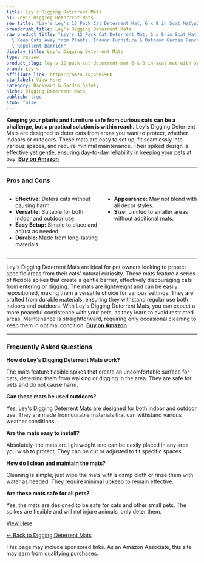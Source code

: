 ```yaml
---
title: Ley's Digging Deterrent Mats
h1: Ley's Digging Deterrent Mats
seo_title: "Ley's Ley's 12 Pack Cat Deterrent Mat, 6 x 8 in Scat Mat\u2026"
breadcrumb_title: Ley's Digging Deterrent Mats
raw_product_title: "Ley's 12 Pack Cat Deterrent Mat, 6 x 8 in Scat Mat with Spikes,\
  \ Keep Cats Away from Plants, Indoor Furniture & Outdoor Garden Fence \u2013 Pet\
  \ Repellent Barrier"
display_title: Ley's Digging Deterrent Mats
type: review
product_slug: ley-s-12-pack-cat-deterrent-mat-6-x-8-in-scat-mat-with-spikes-keep-cats-ed5df6b5
brand: Ley's
affiliate_link: https://amzn.to/4h8x9FO
cta_label: View Here
category: Backyard & Garden Safety
niche: Digging Deterrent Mats
publish: true
stub: false
---
```


<div id="intro" class="full-width">
  <p><strong>Keeping your plants and furniture safe from curious cats can be a challenge, but a practical solution is within reach.</strong> Ley's Digging Deterrent Mats are designed to deter cats from areas you want to protect, whether indoors or outdoors. These mats are easy to set up, fit seamlessly into various spaces, and require minimal maintenance. Their spiked design is effective yet gentle, ensuring day-to-day reliability in keeping your pets at bay. <a href="https://amzn.to/4h8x9FO" rel="nofollow sponsored noopener" target="_blank"><strong>Buy on Amazon</strong></a></p>
</div>

<hr />
<h3 id="pros-cons">Pros and Cons</h3>
<div class="pc-grid" style="display:grid;grid-template-columns:1fr 1fr;gap:16px;">
  <ul>
    <li><strong>Effective:</strong> Deters cats without causing harm.</li>
    <li><strong>Versatile:</strong> Suitable for both indoor and outdoor use.</li>
    <li><strong>Easy Setup:</strong> Simple to place and adjust as needed.</li>
    <li><strong>Durable:</strong> Made from long-lasting materials.</li>
  </ul>
  <ul>
    <li><strong>Appearance:</strong> May not blend with all decor styles.</li>
    <li><strong>Size:</strong> Limited to smaller areas without additional mats.</li>
  </ul>
</div>
<hr />

<div class="full-width">
  <p>Ley's Digging Deterrent Mats are ideal for pet owners looking to protect specific areas from their cats' natural curiosity. These mats feature a series of flexible spikes that create a gentle barrier, effectively discouraging cats from entering or digging. The mats are lightweight and can be easily repositioned, making them a versatile choice for various settings. They are crafted from durable materials, ensuring they withstand regular use both indoors and outdoors. With Ley's Digging Deterrent Mats, you can expect a more peaceful coexistence with your pets, as they learn to avoid restricted areas. Maintenance is straightforward, requiring only occasional cleaning to keep them in optimal condition. <a href="https://amzn.to/4h8x9FO" rel="nofollow sponsored noopener" target="_blank"><strong>Buy on Amazon</strong></a></p>
</div>

<hr />
<h3 id="faqs">Frequently Asked Questions</h3>

<p><strong>How do Ley's Digging Deterrent Mats work?</strong></p>
<p>The mats feature flexible spikes that create an uncomfortable surface for cats, deterring them from walking or digging in the area. They are safe for pets and do not cause harm.</p>

<p><strong>Can these mats be used outdoors?</strong></p>
<p>Yes, Ley's Digging Deterrent Mats are designed for both indoor and outdoor use. They are made from durable materials that can withstand various weather conditions.</p>

<p><strong>Are the mats easy to install?</strong></p>
<p>Absolutely, the mats are lightweight and can be easily placed in any area you wish to protect. They can be cut or adjusted to fit specific spaces.</p>

<p><strong>How do I clean and maintain the mats?</strong></p>
<p>Cleaning is simple; just wipe the mats with a damp cloth or rinse them with water as needed. They require minimal upkeep to remain effective.</p>

<p><strong>Are these mats safe for all pets?</strong></p>
<p>Yes, the mats are designed to be safe for cats and other small pets. The spikes are flexible and will not injure animals, only deter them.</p>
<p><a class="btn" href="https://amzn.to/4h8x9FO" target="_blank" rel="nofollow sponsored noopener">View Here</a></p>
<p><a href="/roundups/backyard-garden-safety/digging-deterrent-mats/">← Back to Digging Deterrent Mats</a></p>
<aside class="disclosure">This page may include sponsored links. As an Amazon Associate, this site may earn from qualifying purchases.</aside>
